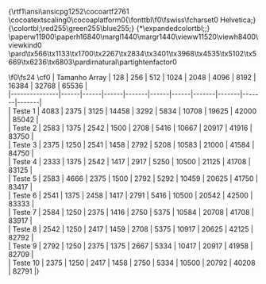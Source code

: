{\rtf1\ansi\ansicpg1252\cocoartf2761
\cocoatextscaling0\cocoaplatform0{\fonttbl\f0\fswiss\fcharset0 Helvetica;}
{\colortbl;\red255\green255\blue255;}
{\*\expandedcolortbl;;}
\paperw11900\paperh16840\margl1440\margr1440\vieww11520\viewh8400\viewkind0
\pard\tx566\tx1133\tx1700\tx2267\tx2834\tx3401\tx3968\tx4535\tx5102\tx5669\tx6236\tx6803\pardirnatural\partightenfactor0

\f0\fs24 \cf0 
| Tamanho Array | 128  | 256  | 512  | 1024  | 2048 | 4096 | 8192  | 16384 | 32768 | 65536 |\
|---------------|------|------|------|-------|------|------|-------|-------|-------|-------|\
| Teste 1       | 4083 | 2375 | 3125 | 14458 | 3292 | 5834 | 10708 | 19625 | 42000 | 85042 |\
| Teste 2       | 2583 | 1375 | 2542 | 1500  | 2708 | 5416 | 10667 | 20917 | 41916 | 83750 |\
| Teste 3       | 2375 | 1250 | 2541 | 1458  | 2792 | 5208 | 10583 | 21000 | 41584 | 84750 |\
| Teste 4       | 2333 | 1375 | 2542 | 1417  | 2917 | 5250 | 10500 | 21125 | 41708 | 83125 |\
| Teste 5       | 2583 | 4666 | 2375 | 1500  | 2792 | 5292 | 10459 | 20625 | 41750 | 83417 |\
| Teste 6       | 2541 | 1375 | 2458 | 1417  | 2791 | 5416 | 10500 | 20542 | 42500 | 83333 |\
| Teste 7       | 2584 | 1250 | 2375 | 1416  | 2750 | 5375 | 10584 | 20708 | 41708 | 83917 |\
| Teste 8       | 2542 | 1250 | 2417 | 1459  | 2708 | 5375 | 10917 | 20625 | 42125 | 82792 |\
| Teste 9       | 2792 | 1250 | 2375 | 1375  | 2667 | 5334 | 10417 | 20917 | 41958 | 82709 |\
| Teste 10      | 2375 | 1250 | 2417 | 1458  | 2750 | 5334 | 10500 | 20792 | 40208 | 82791 |}
